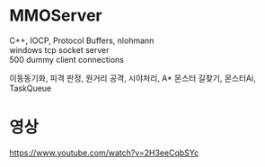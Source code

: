# MMOServer
C++, IOCP, Protocol Buffers, nlohmann  
windows tcp socket server  
500 dummy client connections

이동동기화, 피격 판정, 원거리 공격, 시야처리, A* 몬스터 길찾기, 몬스터Ai, TaskQueue



# 영상
https://www.youtube.com/watch?v=2H3eeCqbSYc
